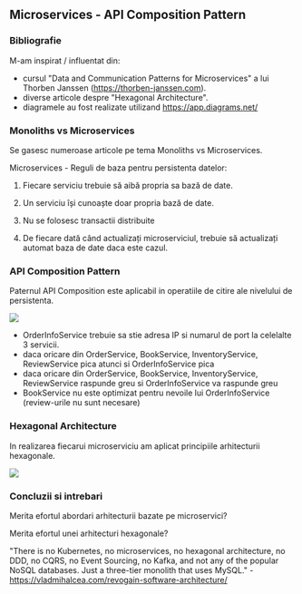 ## Microservices - API Composition Pattern

### Bibliografie

M-am inspirat / influentat din:
- cursul "Data and Communication Patterns for Microservices" a lui Thorben Janssen (https://thorben-janssen.com).
- diverse articole despre "Hexagonal Architecture".
- diagramele au fost realizate utilizand https://app.diagrams.net/


### Monoliths vs Microservices

Se gasesc numeroase articole pe tema Monoliths vs Microservices.

Microservices - Reguli de baza  pentru persistenta datelor:
 1. Fiecare serviciu trebuie să aibă propria sa bază de date.

 2. Un serviciu își cunoaște doar propria bază de date.

 3. Nu se folosesc transactii distribuite
 
 4. De fiecare dată când actualizați microserviciul, trebuie să actualizați automat baza de date daca este cazul.

### API Composition Pattern
Paternul API Composition este aplicabil in operatiile de citire ale nivelului de persistenta.

![](https://github.com/dgpavel/dcpm/blob/main/API%20Composition/api-composition.jpg)

- OrderInfoService trebuie sa stie adresa IP si numarul de port la celelalte 3 servicii.
- daca oricare din OrderService, BookService, InventoryService, ReviewService pica atunci si OrderInfoService pica
- daca oricare din OrderService, BookService, InventoryService, ReviewService raspunde greu si OrderInfoService va raspunde greu
- BookService nu este optimizat pentru nevoile lui OrderInfoService (review-urile nu sunt necesare)

### Hexagonal Architecture
In realizarea fiecarui microserviciu am aplicat principiile arhitecturii hexagonale.

![](https://github.com/dgpavel/dcpm/blob/main/API%20Composition/bookservice-hexagonal.jpg)

### Concluzii si intrebari
Merita efortul abordari arhitecturii bazate pe microservici?

Merita efortul unei arhitecturi hexagonale?

"There is no Kubernetes, no microservices, no hexagonal architecture, no DDD, no CQRS, no Event Sourcing, no Kafka, and not any of the popular NoSQL databases. Just a three-tier monolith that uses MySQL." - https://vladmihalcea.com/revogain-software-architecture/

